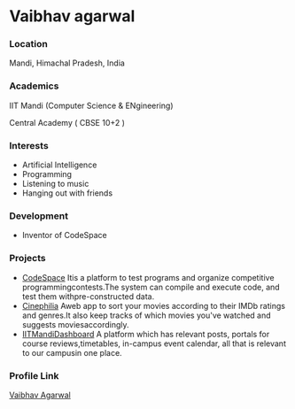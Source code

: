 # Vaibhav agarwal

### Location

Mandi, Himachal Pradesh, India

### Academics

IIT Mandi (Computer Science & ENgineering)

Central Academy ( CBSE 10+2 ) 

### Interests

- Artificial Intelligence
- Programming
- Listening to music
- Hanging out with friends

### Development

- Inventor of CodeSpace

### Projects

- [CodeSpace](https://github.com/vaibhavagarwal220/codespace) It​ ​is​ ​a​ ​platform​ ​​to​ ​test​ ​programs​ ​and​ ​organize​ ​competitive programming​ ​contests.The​ ​system​ ​can​ ​compile​ ​and execute​ ​code,​ ​and​ ​test​ ​them​ ​with​ ​pre-constructed ​data.
- [Cinephilia](https://github.com/vaibhavagarwal220/cinephilia) A ​web ​app​ ​to​ ​sort​ ​your​ ​movies​ ​according​ ​to​ ​their​ ​IMDb ratings​ ​and​ ​genres.​ ​It​ ​also​ ​keep​ ​tracks​ ​of​ ​which​ ​movies you've​ ​watched​ ​and​ ​suggests​ ​movies​ ​accordingly. 
- [IITMandi​Dashboard](https://github.com/vaibhavagarwal220/dashboard) A​ ​platform​ ​which​ ​has​ ​relevant​ ​posts,​ ​portals​ ​for​ ​course reviews,​ ​timetables,​ ​in-campus​ ​event​ ​calendar,​ ​all​ ​that​ ​is relevant​ ​to​ ​our​ ​campus​ ​in​ ​one​ ​place.


### Profile Link

[Vaibhav Agarwal](https://github.com/vaibhavagarwal220)